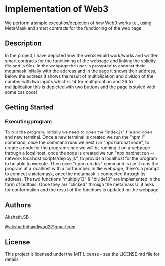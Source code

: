 
# Implementation of Web3

We perform a simple execution/depiction of how Web3 works i.e., using MetaMask and smart contracts for the functioning of the web page

## Description

In the project, I have depicted how the web3 would work/works and written smart contracts for the functioning of the webpage and linking the solidity file and js files. In the webpage the user is prompted to connect their metamask initially with the address and in the page it shows their address, below the address it shows the result of multiplication and division of the number with two inputs which is 14 for multiplication and 26 for multiplication this is depicted with two buttons and the page is styled with some css code!

## Getting Started


### Executing program

To run the program, initially we need to open the "index.js" file and open and new terminal. Once a new terminal is created we run the "npm i" command, once the command runs we next run "npx hardhat node", to create a node for the program since we will be running it on a webpage through a local host, once the node is created we run "npx hardhat run --network localhost scripts/deploy.js", to provide a localhost for the program to be able to execute. Then once "npm run dev" command is ran it runs the program at a localhost with a portnumber. In the webpage, there's a prompt to connect a metamask, once the metamask is connected through its address. The two functions "multiply13" & "divide13" are implemented in the form of buttons. Once they are "clicked" through the metamask UI it asks for conformation and the result of the functions is updated on the webpage. 



## Authors

Akshath.SB

@akshathbhandiwad2@gmail.com


## License

This project is licensed under the MIT License - see the LICENSE.md file for details






